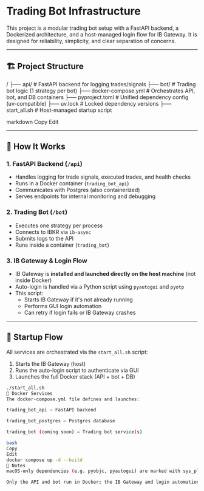 # Trading Bot Infrastructure

This project is a modular trading bot setup with a FastAPI backend, a Dockerized architecture, and a host-managed login flow for IB Gateway. It is designed for reliability, simplicity, and clear separation of concerns.

---

## 🏗️ Project Structure

/
├── api/ # FastAPI backend for logging trades/signals
├── bot/ # Trading bot logic (1 strategy per bot)
├── docker-compose.yml # Orchestrates API, bot, and DB containers
├── pyproject.toml # Unified dependency config (uv-compatible)
├── uv.lock # Locked dependency versions
├── start_all.sh # Host-managed startup script

markdown
Copy
Edit

---

## 🚀 How It Works

### 1. **FastAPI Backend** (`/api`)

- Handles logging for trade signals, executed trades, and health checks
- Runs in a Docker container (`trading_bot_api`)
- Communicates with Postgres (also containerized)
- Serves endpoints for internal monitoring and debugging

### 2. **Trading Bot** (`/bot`)

- Executes one strategy per process
- Connects to IBKR via `ib-async`
- Submits logs to the API
- Runs inside a container (`trading_bot`)

### 3. **IB Gateway & Login Flow**

- IB Gateway is **installed and launched directly on the host machine** (not inside Docker)
- Auto-login is handled via a Python script using `pyautogui` and `pyotp`
- This script:
  - Starts IB Gateway if it's not already running
  - Performs GUI login automation
  - Can retry if login fails or IB Gateway crashes

---

## 🧪 Startup Flow

All services are orchestrated via the `start_all.sh` script:

1. Starts the IB Gateway (host)
2. Runs the auto-login script to authenticate via GUI
3. Launches the full Docker stack (API + bot + DB)

```bash
./start_all.sh
🐳 Docker Services
The docker-compose.yml file defines and launches:

trading_bot_api – FastAPI backend

trading_bot_postgres – Postgres database

trading_bot (coming soon) – Trading bot service(s)

bash
Copy
Edit
docker compose up -d --build
🧼 Notes
macOS-only dependencies (e.g. pyobjc, pyautogui) are marked with sys_platform == 'darwin' in pyproject.toml to avoid Linux build failures.

Only the API and bot run in Docker; the IB Gateway and login automation must run on the host due to GUI/system-level requirements.


```
